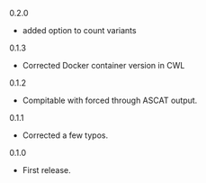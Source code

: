 0.2.0

* added option to count variants

0.1.3

* Corrected Docker container version in CWL

0.1.2

* Compitable with forced through ASCAT output.

0.1.1

* Corrected a few typos.

0.1.0

* First release.
